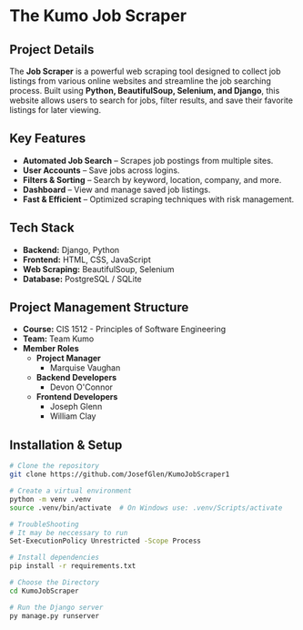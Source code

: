 # The Kumo Job Scraper

## Project Details

The **Job Scraper** is a powerful web scraping tool designed to collect job listings from various online websites and streamline the job searching process. Built using **Python, BeautifulSoup, Selenium, and Django**, this website allows users to search for jobs, filter results, and save their favorite listings for later viewing.

## Key Features

- **Automated Job Search** – Scrapes job postings from multiple sites.
- **User Accounts** – Save jobs across logins.
- **Filters & Sorting** – Search by keyword, location, company, and more.
- **Dashboard** – View and manage saved job listings.
- **Fast & Efficient** – Optimized scraping techniques with risk management.

## Tech Stack

- **Backend:** Django, Python
- **Frontend:** HTML, CSS, JavaScript
- **Web Scraping:** BeautifulSoup, Selenium
- **Database:** PostgreSQL / SQLite

## Project Management Structure

- **Course:** CIS 1512 - Principles of Software Engineering
- **Team:** Team Kumo
- **Member Roles**
  - **Project Manager**
    - Marquise Vaughan
  - **Backend Developers**
    - Devon O'Connor
  - **Frontend Developers**
    - Joseph Glenn
    - William Clay

## Installation & Setup

```sh
# Clone the repository
git clone https://github.com/JosefGlen/KumoJobScraper1

# Create a virtual environment
python -m venv .venv
source .venv/bin/activate  # On Windows use: .venv/Scripts/activate

# TroubleShooting
# It may be neccessary to run
Set-ExecutionPolicy Unrestricted -Scope Process

# Install dependencies
pip install -r requirements.txt

# Choose the Directory
cd KumoJobScraper

# Run the Django server
py manage.py runserver
